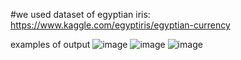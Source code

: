 
#we used dataset of egyptian iris:
https://www.kaggle.com/egyptiris/egyptian-currency

examples of output
![image](https://user-images.githubusercontent.com/72103983/156429568-48943880-d7ef-42ac-99cb-976c4107a0c3.png)
![image](https://user-images.githubusercontent.com/72103983/156429603-38ad3faf-9f88-4c10-a99a-4d27c218f4c1.png)
![image](https://user-images.githubusercontent.com/72103983/156429627-9fead084-852b-4bb5-b401-7d2fc298ba00.png)
